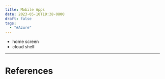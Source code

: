 ```yaml
---
title: Mobile Apps
date: 2023-05-10T19:38-0800
draft: false
tags:
  - "#Azure"
---
```

- home screen
- cloud shell

---
# References
